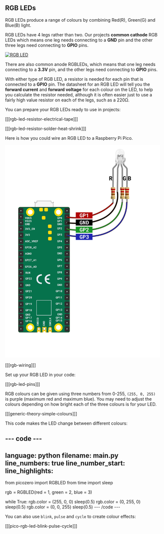 ## RGB LEDs

RGB LEDs produce a range of colours by combining Red(R), Green(G) and Blue(B) light. 

RGB LEDs have 4 legs rather than two. Our projects **common cathode** RGB LEDs which means one leg needs connecting to a **GND** pin and the other three legs need connecting to **GPIO** pins.

<a title="oomlout, CC BY-SA 2.0 &lt;https://creativecommons.org/licenses/by-sa/2.0&gt;, via Wikimedia Commons" href="https://commons.wikimedia.org/wiki/File:RGB_LED.jpg"><img width="512" alt="RGB LED" src="https://upload.wikimedia.org/wikipedia/commons/thumb/f/f1/RGB_LED.jpg/512px-RGB_LED.jpg"></a>

There are also common anode RGBLEDs, which means that one leg needs connecting to a **3.3V** pin, and the other legs need connecting to **GPIO** pins.

With either type of RGB LED, a resistor is needed for each pin that is connected to a **GPIO** pin. The datasheet for an RGB LED will tell you the **forward current** and **forward voltage** for each colour on the LED, to help you calculate the resistor needed, although it is often easier just to use a fairly high value resistor on each of the legs, such as a 220Ω.

You can prepare your RGB LEDs ready to use in projects:

[[[rgb-led-resistor-electrical-tape]]]

[[[rgb-led-resistor-solder-heat-shrink]]]

Here is how you could wire an RGB LED to a Raspberry Pi Pico.

![Raspberry Pi Pico wired to an RGB LED through GPIO pins 1 - 3 and to GND](images/rgb-led-diagram.png)

[[[rgb-wiring]]]

Set up your RGB LED in your code:

[[[rgb-led-pins]]]

RGB colours can be given using three numbers from 0-255, `(255, 0, 255)` is purple (maximum red and maximum blue). You may need to adjust the colours depending on how bright each of the three colours is for your LED. 

[[[generic-theory-simple-colours]]]

This code makes the LED change between different colours:

--- code ---
---
language: python
filename: main.py
line_numbers: true
line_number_start: 
line_highlights: 
---
from picozero import RGBLED
from time import sleep

rgb = RGBLED(red = 1, green = 2, blue = 3)

while True:
    rgb.color = (255, 0, 0)
    sleep(0.5)
    rgb.color = (0, 255, 0)
    sleep(0.5)
    rgb.color = (0, 0, 255)
    sleep(0.5)
--- /code ---

You can also use `blink`, `pulse` and `cycle` to create colour effects:

[[[pico-rgb-led-blink-pulse-cycle]]]

